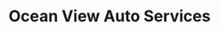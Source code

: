 ---
title: "Ocean View Auto Services"
url: /east-haven/ocean-view-auto-services/
shop: car repair
---